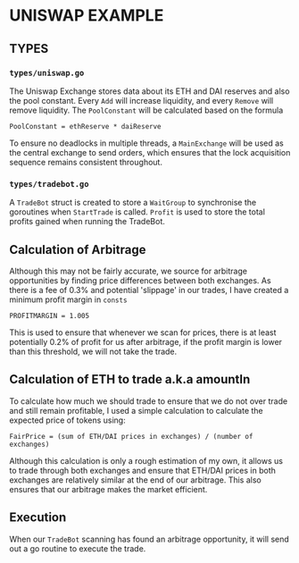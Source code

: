 # UNISWAP EXAMPLE

## TYPES
### `types/uniswap.go`
The Uniswap Exchange stores data about its ETH and DAI reserves and also the pool constant. Every `Add` will increase liquidity, and every `Remove` will remove liquidity.
The `PoolConstant` will be calculated based on the formula
```
PoolConstant = ethReserve * daiReserve
```

To ensure no deadlocks in multiple threads, a `MainExchange` will be used as the central exchange to send orders, which ensures that the lock acquisition sequence remains consistent throughout.

### `types/tradebot.go`
A `TradeBot` struct is created to store a `WaitGroup` to synchronise the goroutines when `StartTrade` is called. `Profit` is used to store the total profits gained when running the TradeBot. 

## Calculation of Arbitrage
Although this may not be fairly accurate, we source for arbitrage opportunities by finding price differences between both exchanges. As there is a fee of 0.3% and potential 'slippage' in our trades, I have created a minimum profit margin in `consts`
```
PROFITMARGIN = 1.005
```
This is used to ensure that whenever we scan for prices, there is at least potentially 0.2% of profit for us after arbitrage, if the profit margin is lower than this threshold, we will not take the trade. 

## Calculation of ETH to trade a.k.a amountIn
To calculate how much we should trade to ensure that we do not over trade and still remain profitable, I used a simple calculation to calculate the expected price of tokens using:
```
FairPrice = (sum of ETH/DAI prices in exchanges) / (number of exchanges)
```
Although this calculation is only a rough estimation of my own, it allows us to trade through both exchanges and ensure that ETH/DAI prices in both exchanges are relatively similar at the end of our arbitrage. This also ensures that our arbitrage makes the market efficient. 

## Execution
When our `TradeBot` scanning has found an arbitrage opportunity, it will send out a go routine to execute the trade. 
